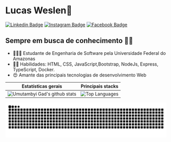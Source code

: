 #  Lucas Weslen👋

 [![Linkedin Badge](https://img.shields.io/badge/-LinkedIn-blue?style=flat-square&logo=Linkedin&logoColor=white&link=https://www.linkedin.com/in/lucas-weslen-lopes-de-matos-1b1b0a183/)](https://www.linkedin.com/in/lucas-weslen-lopes-de-matos-1b1b0a183/) [![Instagram Badge](https://img.shields.io/badge/-Instagram-violet?style=flat-square&logo=Instagram&logoColor=white&link=https://www.instagram.com/lucaswmatos/)](https://www.instagram.com/lucaswmatos/) [![Facebook Badge](https://img.shields.io/badge/Facebook-1877F2?style=flat-square&logo=facebook&logoColor=white&link=https://www.facebook.com/profile.php?id=100028150248944)](https://www.facebook.com/profile.php?id=100028150248944)

## Sempre em busca de conhecimento 👊🏼

-  🧑🏽‍🚀 Estudante de Engenharia de Software pela Universidade Federal do Amazonas
-  👨‍💻 Habilidades: HTML, CSS, JavaScript,Bootstrap, NodeJs, Express, TypeScript, Docker.
-  😍 Amante das principais tecnologias de desenvolvimento Web
 

| Estatísticas gerais                                                                                                                                                     | Principais stacks                                                                                                                                                                 |
| ----------------------------------------------------------------------------------------------------------------------------------------------------------------------- | --------------------------------------------------------------------------------------------------------------------------------------------------------------------------------- |
| ![Umutambyi Gad's github stats](https://github-readme-stats.vercel.app/api?username=matoslopes23&show_icons=true&hide_border=true&count_private=true&theme=tokyonight) | ![Top Languages](https://github-readme-stats.vercel.app/api/top-langs/?username=matoslopes23&langs_count=10&count_private=true&hide_border=true&theme=tokyonight&layout=compact) |

![Snake animation](https://github.com/ThiagoFragata/ThiagoFragata/blob/output/github-contribution-grid-snake.svg)
